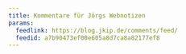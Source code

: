```yaml
---
title: Kommentare für Jörgs Webnotizen
params:
  feedlink: https://blog.jkip.de/comments/feed/
  feedid: a7b90473ef00e605a8d7ca8a82177ef8
---
```

